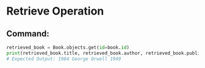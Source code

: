 # Retrieve Operation

## Command:
```python
retrieved_book = Book.objects.get(id=book.id)
print(retrieved_book.title, retrieved_book.author, retrieved_book.publication_year)
# Expected Output: 1984 George Orwell 1949